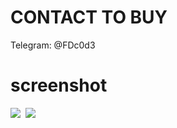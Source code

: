 # CONTACT TO BUY
<p>Telegram: @FDc0d3</p>

# screenshot
<img src="https://i.ibb.co/bspmPcv/IMG-20220912-202142-298.jpg">
<img scr="https://i.ibb.co/C1r345V/IMG-20220912-202209-049.jpg">
<img src="https://i.ibb.co/FzhjRJN/IMG-20220912-202213-009.jpg">

